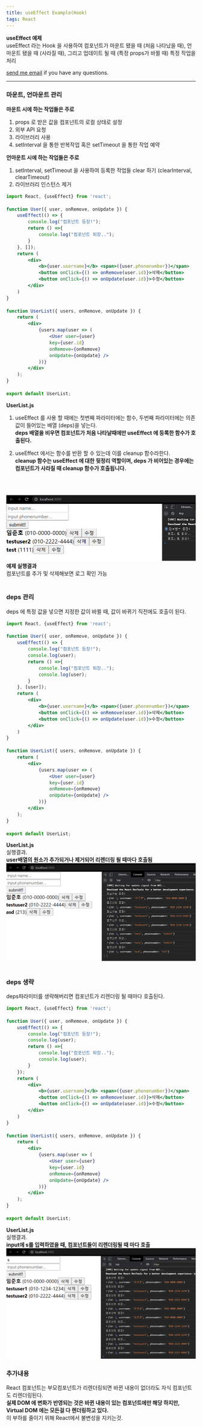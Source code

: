 ```yaml
---
title: useEffect Example(Hook)
tags: React
---
```


**useEffect 예제**  
useEffect 라는 Hook 을 사용하여 컴포넌트가 마운트 됐을 때 (처음 나타났을 때), 언마운트 됐을 때 (사라질 때), 그리고 업데이트 될 때 (특정 props가 바뀔 때) 특정 작업을 처리 
<br />

[send me email](mailto:jewel7492@gmail.com) if you have any questions.  

<!--more-->

---

### 마운트, 언마운트 관리  

**마운트 시에 하는 작업들은 주로**  

1. props 로 받은 값을 컴포넌트의 로컬 상태로 설정  
2. 외부 API 요청  
3. 라이브러리 사용  
4. setInterval 을 통한 반복작업 혹은 setTimeout 을 통한 작업 예약  

**언마운트 시에 하는 작업들은 주로**  

1. setInterval, setTimeout 을 사용하여 등록한 작업들 clear 하기 (clearInterval, clearTimeout)  
2. 라이브러리 인스턴스 제거  

```jsx
import React, {useEffect} from 'react';

function User({ user, onRemove, onUpdate }) {
    useEffect(() => {
        console.log("컴포넌트 등장!");
        return () =>{
            console.log("컴포넌트 퇴장..");
        }
    }, []);
    return (
        <div>
            <b>{user.username}</b> <span>({user.phonenumber})</span>
            <button onClick={() => onRemove(user.id)}>삭제</button>
            <button onClick={() => onUpdate(user.id)}>수정</button>
        </div>
    )
}

function UserList({ users, onRemove, onUpdate }) {
    return (
        <div>
            {users.map(user => (
                <User user={user} 
                key={user.id} 
                onRemove={onRemove} 
                onUpdate={onUpdate} />
            ))}
        </div>
    );
}

export default UserList;
```
**UserList.js**  
1. useEffect 를 사용 할 때에는 첫번째 파라미터에는 함수, 두번째 파라미터에는 의존값이 들어있는 배열 (deps)을 넣는다.  
**deps 배열을 비우면 컴포넌트가 처음 나타날때에만 useEffect 에 등록한 함수가 호출된다.**  

2. useEffect 에서는 함수를 반환 할 수 있는데 이를 cleanup 함수라한다.  
**cleanup 함수는 useEffect 에 대한 뒷정리 역할이며, deps 가 비어있는 경우에는 컴포넌트가 사라질 때 cleanup 함수가 호출됩니다.**  
<br />
<br />

![그림1](/assets/React/post12_useEffect_ex/1.PNG)  
**예제 실행결과**  
컴포넌트를 추가 및 삭제해보면 로그 확인 가능  
<br />

### deps 관리  

deps 에 특정 값을 넣으면 지정한 값이 바뀔 때, 값이 바뀌기 직전에도 호출이 된다.  

```jsx
import React, {useEffect} from 'react';

function User({ user, onRemove, onUpdate }) {
    useEffect(() => {
        console.log("컴포넌트 등장!");
        console.log(user);
        return () =>{
            console.log("컴포넌트 퇴장..");
            console.log(user);
        }
    }, [user]);
    return (
        <div>
            <b>{user.username}</b> <span>({user.phonenumber})</span>
            <button onClick={() => onRemove(user.id)}>삭제</button>
            <button onClick={() => onUpdate(user.id)}>수정</button>
        </div>
    )
}

function UserList({ users, onRemove, onUpdate }) {
    return (
        <div>
            {users.map(user => (
                <User user={user} 
                key={user.id} 
                onRemove={onRemove} 
                onUpdate={onUpdate} />
            ))}
        </div>
    );
}

export default UserList;
```
**UserList.js**  
실행결과.  
**user배열의 원소가 추가되거나 제거되어 리렌더링 될 때마다 호출됨**  
![그림2](/assets/React/post12_useEffect_ex/2.PNG)  
<br />

### deps 생략   

deps파라미터를 생략해버리면 컴포넌트가 리렌더링 될 때마다 호출된다.  

```jsx
import React, {useEffect} from 'react';

function User({ user, onRemove, onUpdate }) {
    useEffect(() => {
        console.log("컴포넌트 등장!");
        console.log(user);
        return () =>{
            console.log("컴포넌트 퇴장..");
            console.log(user);
        }
    });
    return (
        <div>
            <b>{user.username}</b> <span>({user.phonenumber})</span>
            <button onClick={() => onRemove(user.id)}>삭제</button>
            <button onClick={() => onUpdate(user.id)}>수정</button>
        </div>
    )
}

function UserList({ users, onRemove, onUpdate }) {
    return (
        <div>
            {users.map(user => (
                <User user={user} 
                key={user.id} 
                onRemove={onRemove} 
                onUpdate={onUpdate} />
            ))}
        </div>
    );
}

export default UserList;
```
**UserList.js**  
실행결과.  
**input에 s를 입력하였을 때, 컴포넌트들이 리렌더링될 때 마다 호출**  
![그림3](/assets/React/post12_useEffect_ex/3.PNG)  

### 추가내용  

React 컴포넌트는 부모컴포넌트가 리렌더링되면 바뀐 내용이 없더라도 자식 컴포넌트도 리렌더링된다.  
**실제 DOM 에 변화가 반영되는 것은 바뀐 내용이 있는 컴포넌트에만 해당 하지만, Virtual DOM 에는 모든걸 다 렌더링하고 있다.**  
이 부하를 줄이기 위해 React에서 불변성을 지키는것.  